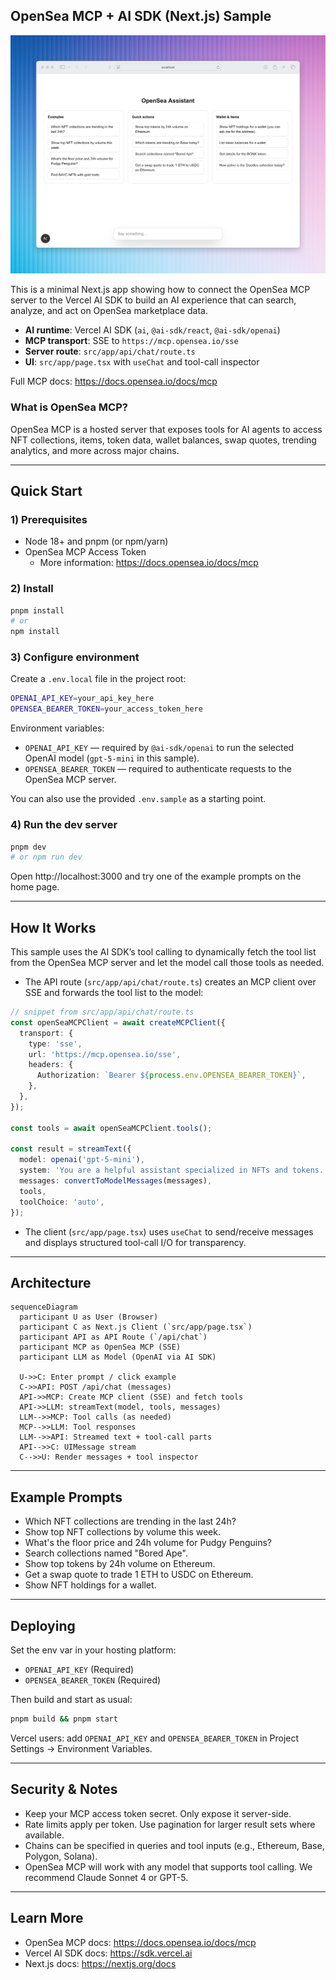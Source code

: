 ## OpenSea MCP + AI SDK (Next.js) Sample

![App screenshot](public/screenshot.png)

This is a minimal Next.js app showing how to connect the OpenSea MCP server to the Vercel AI SDK to build an AI experience that can search, analyze, and act on OpenSea marketplace data.

- **AI runtime**: Vercel AI SDK (`ai`, `@ai-sdk/react`, `@ai-sdk/openai`)
- **MCP transport**: SSE to `https://mcp.opensea.io/sse`
- **Server route**: `src/app/api/chat/route.ts`
- **UI**: `src/app/page.tsx` with `useChat` and tool-call inspector

Full MCP docs: https://docs.opensea.io/docs/mcp

### What is OpenSea MCP?

OpenSea MCP is a hosted server that exposes tools for AI agents to access NFT collections, items, token data, wallet balances, swap quotes, trending analytics, and more across major chains.

---

## Quick Start

### 1) Prerequisites

- Node 18+ and pnpm (or npm/yarn)
- OpenSea MCP Access Token
  - More information: https://docs.opensea.io/docs/mcp

### 2) Install

```bash
pnpm install
# or
npm install
```

### 3) Configure environment

Create a `.env.local` file in the project root:

```bash
OPENAI_API_KEY=your_api_key_here
OPENSEA_BEARER_TOKEN=your_access_token_here
```

Environment variables:

- `OPENAI_API_KEY` — required by `@ai-sdk/openai` to run the selected OpenAI model (`gpt-5-mini` in this sample).
- `OPENSEA_BEARER_TOKEN` — required to authenticate requests to the OpenSea MCP server.

You can also use the provided `.env.sample` as a starting point.

### 4) Run the dev server

```bash
pnpm dev
# or npm run dev
```

Open http://localhost:3000 and try one of the example prompts on the home page.

---

## How It Works

This sample uses the AI SDK’s tool calling to dynamically fetch the tool list from the OpenSea MCP server and let the model call those tools as needed.

- The API route (`src/app/api/chat/route.ts`) creates an MCP client over SSE and forwards the tool list to the model:

```ts
// snippet from src/app/api/chat/route.ts
const openSeaMCPClient = await createMCPClient({
  transport: {
    type: 'sse',
    url: 'https://mcp.opensea.io/sse',
    headers: {
      Authorization: `Bearer ${process.env.OPENSEA_BEARER_TOKEN}`,
    },
  },
});

const tools = await openSeaMCPClient.tools();

const result = streamText({
  model: openai('gpt-5-mini'),
  system: 'You are a helpful assistant specialized in NFTs and tokens.',
  messages: convertToModelMessages(messages),
  tools,
  toolChoice: 'auto',
});
```

- The client (`src/app/page.tsx`) uses `useChat` to send/receive messages and displays structured tool-call I/O for transparency.

---

## Architecture

```mermaid
sequenceDiagram
  participant U as User (Browser)
  participant C as Next.js Client (`src/app/page.tsx`)
  participant API as API Route (`/api/chat`)
  participant MCP as OpenSea MCP (SSE)
  participant LLM as Model (OpenAI via AI SDK)

  U->>C: Enter prompt / click example
  C->>API: POST /api/chat (messages)
  API->>MCP: Create MCP client (SSE) and fetch tools
  API->>LLM: streamText(model, tools, messages)
  LLM-->>MCP: Tool calls (as needed)
  MCP-->>LLM: Tool responses
  LLM-->>API: Streamed text + tool-call parts
  API-->>C: UIMessage stream
  C-->>U: Render messages + tool inspector
```

---

## Example Prompts

- Which NFT collections are trending in the last 24h?
- Show top NFT collections by volume this week.
- What's the floor price and 24h volume for Pudgy Penguins?
- Search collections named "Bored Ape".
- Show top tokens by 24h volume on Ethereum.
- Get a swap quote to trade 1 ETH to USDC on Ethereum.
- Show NFT holdings for a wallet.

---

## Deploying

Set the env var in your hosting platform:

- `OPENAI_API_KEY` (Required)
- `OPENSEA_BEARER_TOKEN` (Required)

Then build and start as usual:

```bash
pnpm build && pnpm start
```

Vercel users: add `OPENAI_API_KEY` and `OPENSEA_BEARER_TOKEN` in Project Settings → Environment Variables.

---

## Security & Notes

- Keep your MCP access token secret. Only expose it server-side.
- Rate limits apply per token. Use pagination for larger result sets where available.
- Chains can be specified in queries and tool inputs (e.g., Ethereum, Base, Polygon, Solana).
- OpenSea MCP will work with any model that supports tool calling. We recommend Claude Sonnet 4 or GPT-5.

---

## Learn More

- OpenSea MCP docs: https://docs.opensea.io/docs/mcp
- Vercel AI SDK docs: https://sdk.vercel.ai
- Next.js docs: https://nextjs.org/docs
